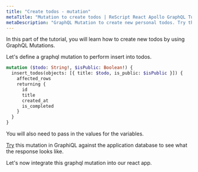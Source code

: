 ```yaml
---
title: "Create todos - mutation"
metaTitle: "Mutation to create todos | ReScript React Apollo GraphQL Tutorial"
metaDescription: "GraphQL Mutation to create new personal todos. Try the mutation in GraphiQL, passing the Authorization token to get authenticated results."
---
```


In this part of the tutorial, you will learn how to create new todos by using GraphQL Mutations.

Let's define a graphql mutation to perform insert into todos.

```graphql
mutation ($todo: String!, $isPublic: Boolean!) {
  insert_todos(objects: [{ title: $todo, is_public: $isPublic }]) {
    affected_rows
    returning {
      id
      title
      created_at
      is_completed
    }
  }
}
```

You will also need to pass in the values for the variables.

[Try](https://hasura.io/learn/graphql/graphiql) this mutation in GraphiQL against the application database to see what the response looks like.

Let's now integrate this graphql mutation into our react app.
